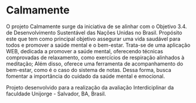 # Calmamente
O projeto Calmamente surge da iniciativa de se alinhar com o Objetivo 3.4. de Desenvolvimento Sustentável das Nações Unidas no Brasil. Propósito este que tem como principal objetivo assegurar uma vida saudável para todos e promover a saúde mental e o bem-estar. Trata-se de uma aplicação WEB, dedicada a promover a saúde mental, oferecendo técnicas comprovadas de relaxamento, como exercícios de respiração alinhados à meditação; Além disso, oferece uma ferramenta de acompanhamento do bem-estar, como é o caso do sistema de notas. Dessa forma, busca fomentar a importância do cuidado da saúde mental e emocional.

Projeto desenvolvido para a realização da avaliação Interdiciplinar da faculdade Unijorge - Salvador, BA, Brasil.
